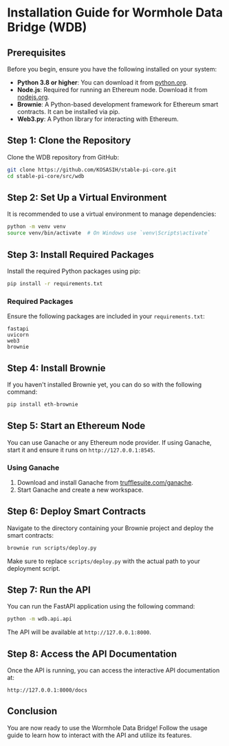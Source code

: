 # Installation Guide for Wormhole Data Bridge (WDB)

## Prerequisites

Before you begin, ensure you have the following installed on your system:

- **Python 3.8 or higher**: You can download it from [python.org](https://www.python.org/downloads/).
- **Node.js**: Required for running an Ethereum node. Download it from [nodejs.org](https://nodejs.org/).
- **Brownie**: A Python-based development framework for Ethereum smart contracts. It can be installed via pip.
- **Web3.py**: A Python library for interacting with Ethereum.

## Step 1: Clone the Repository

Clone the WDB repository from GitHub:

```bash
git clone https://github.com/KOSASIH/stable-pi-core.git
cd stable-pi-core/src/wdb
```

## Step 2: Set Up a Virtual Environment

It is recommended to use a virtual environment to manage dependencies:

```bash
python -m venv venv
source venv/bin/activate  # On Windows use `venv\Scripts\activate`
```

## Step 3: Install Required Packages

Install the required Python packages using pip:

```bash
pip install -r requirements.txt
```

### Required Packages

Ensure the following packages are included in your `requirements.txt`:

```
fastapi
uvicorn
web3
brownie
```

## Step 4: Install Brownie

If you haven't installed Brownie yet, you can do so with the following command:

```bash
pip install eth-brownie
```

## Step 5: Start an Ethereum Node

You can use Ganache or any Ethereum node provider. If using Ganache, start it and ensure it runs on `http://127.0.0.1:8545`.

### Using Ganache

1. Download and install Ganache from [trufflesuite.com/ganache](https://www.trufflesuite.com/ganache).
2. Start Ganache and create a new workspace.

## Step 6: Deploy Smart Contracts

Navigate to the directory containing your Brownie project and deploy the smart contracts:

```bash
brownie run scripts/deploy.py
```

Make sure to replace `scripts/deploy.py` with the actual path to your deployment script.

## Step 7: Run the API

You can run the FastAPI application using the following command:

```bash
python -m wdb.api.api
```

The API will be available at `http://127.0.0.1:8000`.

## Step 8: Access the API Documentation

Once the API is running, you can access the interactive API documentation at:

```
http://127.0.0.1:8000/docs
```

## Conclusion

You are now ready to use the Wormhole Data Bridge! Follow the usage guide to learn how to interact with the API and utilize its features.
